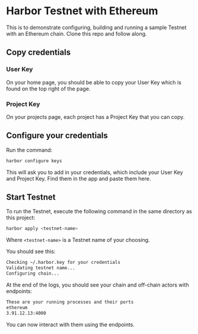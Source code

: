 # Harbor Testnet with Ethereum

This is to demonstrate configuring, building and running a sample Testnet with an Ethereum chain. Clone this repo and follow along.

## Copy credentials

### User Key

On your home page, you should be able to copy your User Key which is found on the top right of the page.

### Project Key

On your projects page, each project has a Project Key that you can copy.

## Configure your credentials

Run the command:

```bash
harbor configure keys
```

This will ask you to add in your credentials, which include your User Key and Project Key. Find them in the app and paste them here.

## Start Testnet

To run the Testnet, execute the following command in the same directory as this project:

```bash
harbor apply <testnet-name>
```

Where `<testnet-name>` is a Testnet name of your choosing.

You should see this:

```bash
Checking ~/.harbor.key for your credentials
Validating testnet name...
Configuring chain...
```

At the end of the logs, you should see your chain and off-chain actors with endpoints:

```bash
These are your running processes and their ports
ethereum
3.91.12.13:4000
```

You can now interact with them using the endpoints.
